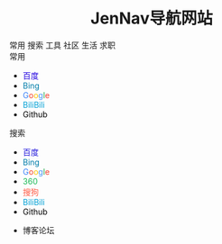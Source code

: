 <h1 align="center">JenNav导航网站</h1>
<!-- 搜索 -->
      <div id="search" class="s-search">
        <div id="search-list" class="hide-type-list">
          <div class="s-type">
            <span></span>
            <div class="s-type-list animated fadeInUp">
              <label for="type-baidu">常用</label>
              <label for="type-search">搜索</label>
              <label for="type-br">工具</label>
              <label for="type-zhihu">社区</label>
              <label for="type-taobao1">生活</label>
              <label for="type-zhaopin">求职</label>
            </div>
          </div>
          <div class="search-group group-a">
            <span class="type-text">常用</span>
            <ul class="search-type">
              <li><input checked hidden type="radio" name="type" id="type-baidu" value="https://www.baidu.com/s?wd="
                  data-placeholder="百度一下，你就知道"><label for="type-baidu"><span style="color:#2100E0"
                    class="dark-text">百度</span></label>
              </li>
              <li><input hidden type="radio" name="type" id="type-bing1" value="https://cn.bing.com/search?q="
                  data-placeholder="微软 Bing 搜索"><label for="type-bing1"><span style="color:#007daa">Bing</span></label>
              </li>
              <li><input hidden type="radio" name="type" id="type-google" value="https://www.google.com/search?q="
                  data-placeholder="谷歌搜索"><label for="type-google"><span style="color:#3B83FA">G</span><span
                    style="color:#F3442C">o</span><span style="color:#FFC300">o</span><span
                    style="color:#4696F8">g</span><span style="color:#2CAB4E">l</span><span
                    style="color:#F54231">e</span></label></li>
              <li><input hidden type="radio" name="type" id="type-bili1"
                  value="https://search.bilibili.com/all?keyword=" data-placeholder="哔哩哔哩搜索"><label
                  for="type-bili1"><span style="color:#00a1d6">BiliBili</span></label></li>
              <li><input hidden type="radio" name="type" id="type-git1"
                  value="https://github.com/search?utf8=%E2%9C%93&q=" data-placeholder="搜索 Github 仓库"><label
                  for="type-git1"><span style="color:#000000" class="dark-text">Github</span></label></li>
            </ul>
          </div>
          <div class="search-group group-b">
            <span class="type-text">搜索</span>
            <ul class="search-type">
              <li><input hidden type="radio" name="type" id="type-search" value="https://www.baidu.com/s?wd="
                  data-placeholder="百度一下，你就知道"><label for="type-search"><span style="color:#2319dc"
                    class="dark-text">百度</span></label>
              </li>
              <li><input hidden type="radio" name="type" id="type-bing" value="https://cn.bing.com/search?q="
                  data-placeholder="微软 Bing 搜索"><label for="type-bing"><span style="color:#007daa">Bing</span></label>
              </li>
              <li><input hidden type="radio" name="type" id="type-google1" value="https://www.google.com/search?q="
                  data-placeholder="谷歌搜索"><label for="type-google1"><span style="color:#3B83FA">G</span><span
                    style="color:#F3442C">o</span><span style="color:#FFC300">o</span><span
                    style="color:#4696F8">g</span><span style="color:#2CAB4E">l</span><span
                    style="color:#F54231">e</span></label></li>
              <li><input hidden type="radio" name="type" id="type-360" value="https://www.so.com/s?q="
                  data-placeholder="360好搜"><label for="type-360"><span style="color:#19b955">360</span></label></li>
              <li><input hidden type="radio" name="type" id="type-sogo" value="https://www.sogou.com/web?query="
                  data-placeholder="搜狗搜索"><label for="type-sogo"><span style="color:#ff5943">搜狗</span></label></li>
              <li><input hidden type="radio" name="type" id="type-bili" value="https://search.bilibili.com/all?keyword="
                  data-placeholder="哔哩哔哩搜索"><label for="type-bili"><span style="color:#00a1d6">BiliBili</span></label>
              </li>
              <li><input hidden type="radio" name="type" id="type-git"
                  value="https://github.com/search?utf8=%E2%9C%93&q=" data-placeholder="搜索 Github 仓库"><label
                  for="type-git"><span style="color:#000000" class="dark-text">Github</span></label></li>
            </ul>
          </div>

* 博客论坛
